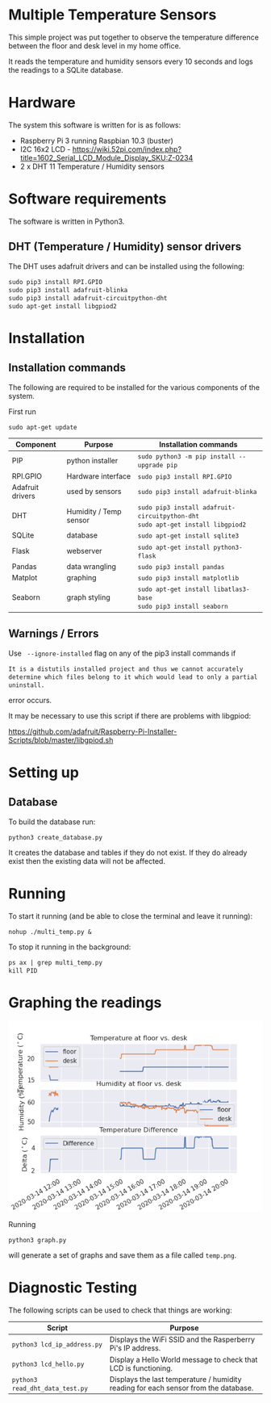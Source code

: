 # Multiple Temperature Sensors

This simple project was put together to observe the temperature difference between the floor and desk level in my home office.

It reads the temperature and humidity sensors every 10 seconds and logs the readings to a SQLite database.

# Hardware

The system this software is written for is as follows:

* Raspberry Pi 3 running Raspbian 10.3 (buster)
* I2C 16x2 LCD - https://wiki.52pi.com/index.php?title=1602_Serial_LCD_Module_Display_SKU:Z-0234
* 2 x DHT 11 Temperature / Humidity sensors

# Software requirements

The software is written in Python3.

## DHT (Temperature / Humidity) sensor drivers

The DHT uses adafruit drivers and can be installed using the following:

```
sudo pip3 install RPI.GPIO
sudo pip3 install adafruit-blinka
sudo pip3 install adafruit-circuitpython-dht
sudo apt-get install libgpiod2
```

# Installation

## Installation commands

The following are required to be installed for the various components of the system.

First run

```
sudo apt-get update
```


| Component | Purpose | Installation commands |
| --- | --- | --- |
| PIP | python installer | `sudo python3 -m pip install --upgrade pip` |
| RPI.GPIO | Hardware interface | `sudo pip3 install RPI.GPIO` |
| Adafruit drivers | used by sensors | `sudo pip3 install adafruit-blinka` |
| DHT | Humidity / Temp sensor | `sudo pip3 install adafruit-circuitpython-dht`<br>`sudo apt-get install libgpiod2`|
| SQLite | database| `sudo apt-get install sqlite3`|
| Flask | webserver| `sudo apt-get install python3-flask`|
| Pandas | data wrangling|`sudo pip3 install pandas`|
| Matplot | graphing|`sudo pip3 install matplotlib`|
| Seaborn | graph styling|`sudo apt-get install libatlas3-base`<br>`sudo pip3 install seaborn`|

## Warnings / Errors

Use ` --ignore-installed` flag on any of the pip3 install commands if 

```
It is a distutils installed project and thus we cannot accurately determine which files belong to it which would lead to only a partial uninstall.
```

error occurs.

It may be necessary to use this script if there are problems with libgpiod:

https://github.com/adafruit/Raspberry-Pi-Installer-Scripts/blob/master/libgpiod.sh

# Setting up

## Database

To build the database run:

```
python3 create_database.py
```

It creates the database and tables if they do not exist. If they do already exist then the existing data will not be affected.

# Running 

To start it running (and be able to close the terminal and leave it running):

```
nohup ./multi_temp.py &
```

To stop it running in the background:

```
ps ax | grep multi_temp.py
kill PID
```

# Graphing the readings

![sample graph showing both sensors](images/sample_graph.png)


Running

```
python3 graph.py
```

will generate a set of graphs and save them as a file called `temp.png`.


# Diagnostic Testing

The following scripts can be used to check that things are working:

| Script | Purpose |
| --- | --- |
| `python3 lcd_ip_address.py` | Displays the WiFi SSID and the Rasperberry Pi's IP address. |
| `python3 lcd_hello.py` | Display a Hello World message to check that LCD is functioning. |
| `python3 read_dht_data_test.py ` | Displays the last temperature / humidity reading for each sensor from the database. |
